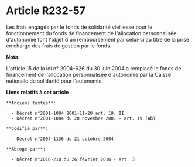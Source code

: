 # Article R232-57

Les frais engagés par le fonds de solidarité vieillesse pour le fonctionnement du fonds de financement de l'allocation
personnalisée d'autonomie font l'objet d'un remboursement par celui-ci au titre de la prise en charge des frais de gestion
par le fonds.

**Nota:**

L'article 15 de la loi n° 2004-626 du 30 juin 2004 a remplacé le fonds de financement de l'allocation personnalisée
d'autonomie par la Caisse nationale de solidarité pour l'autonomie.

**Liens relatifs à cet article**

	**Anciens textes**:

	  - Décret n°2001-1084 2001-11-20 art. 19, II
	  - Décret n°2001-1084 du 20 novembre 2001 - art. 19 (Ab)

	**Codifié par**:

	  - Décret n°2004-1136 du 21 octobre 2004

	**Abrogé par**:

	  - Décret n°2016-210 du 26 février 2016 - art. 3
